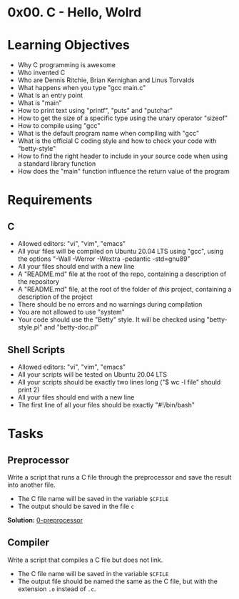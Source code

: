 <h1>0x00. C - Hello, Wolrd</h1>

# Learning Objectives
* Why C programming is awesome
* Who invented C
* Who are Dennis Ritchie, Brian Kernighan and Linus Torvalds
* What happens when you type "gcc main.c"
* What is an entry point
* What is "main"
* How to print text using "printf", "puts" and "putchar"
* How to get the size of a specific type using the unary operator "sizeof"
* How to compile using "gcc"
* What is the default program name when compiling with "gcc"
* What is the official C coding style and how to check your code with "betty-style"
* How to find the right header to include in your source code when using a standard library function
* How does the "main" function influence the return value of the program

# Requirements
## C
* Allowed editors: "vi", "vim", "emacs"
* All your files will be compiled on Ubuntu 20.04 LTS using "gcc", using the options "-Wall -Werror -Wextra -pedantic -std=gnu89"
* All your files should end with a new line
* A "README.md" file at the root of the repo, containing a description of the repository
* A "README.md" file, at the root of the folder of *this* project, containing a description of the project
* There should be no errors and no warnings during compilation
* You are not allowed to use "system"
* Your code should use the "Betty" style. It will be checked using "betty-style.pl" and "betty-doc.pl"
## Shell Scripts
* Allowed editors: "vi", "vim", "emacs"
* All your scripts will be tested on Ubuntu 20.04 LTS
* All your scripts should be exactly two lines long ("$ wc -l file" should print 2)
* All your files should end with a new line
* The first line of all your files should be exactly "#!/bin/bash"

# Tasks
## Preprocessor
Write a script that runs a C file through the preprocessor and save the result into another file.
* The C file name will be saved in the variable `$CFILE`
* The output should be saved in the file `c`

**Solution:** [0-preprocessor](https://github.com/jhonaRiver/holbertonschool-low_level_programming/blob/master/0x00-hello_world/0-preprocessor)

## Compiler
Write a script that compiles a C file but does not link.
* The C file name will be saved in the variable `$CFILE`
* The output file should be named the same as the C file, but with the extension `.o` instead of `.c`.
